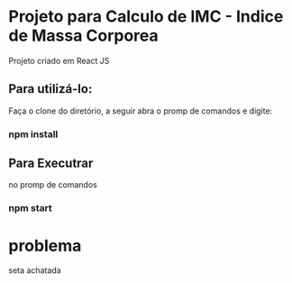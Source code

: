 # Projeto para Calculo de IMC - Indice de Massa Corporea

Projeto criado em React JS

## Para utilizá-lo:

Faça o clone do diretório, a seguir abra o promp de comandos e digite:
### npm install

## Para Executrar

no promp de comandos 

### npm start

# problema 
seta achatada
